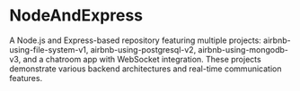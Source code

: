 # NodeAndExpress
A Node.js and Express-based repository featuring multiple projects: airbnb-using-file-system-v1, airbnb-using-postgresql-v2, airbnb-using-mongodb-v3, and a chatroom app with WebSocket integration. These projects demonstrate various backend architectures and real-time communication features.
